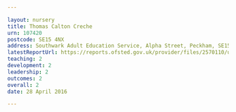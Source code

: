 ```yaml
---

layout: nursery
title: Thomas Calton Creche
urn: 107420
postcode: SE15 4NX
address: Southwark Adult Education Service, Alpha Street, Peckham, SE15 4NX
latestReportUrl: https://reports.ofsted.gov.uk/provider/files/2570110/urn/107420.pdf
teaching: 2
development: 2
leadership: 2
outcomes: 2
overall: 2
date: 28 April 2016

---
```

